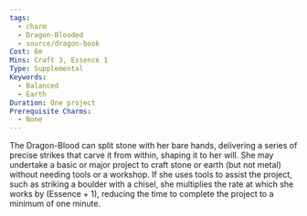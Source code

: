 ```yaml
---
tags:
  - charm
  - Dragon-Blooded
  - source/dragon-book
Cost: 6m
Mins: Craft 3, Essence 1
Type: Supplemental
Keywords:
  - Balanced
  - Earth
Duration: One project
Prerequisite Charms:
  - None
---
```

The Dragon-Blood can split stone with her bare hands, delivering a series of precise strikes that carve it from within, shaping it to her will. She may undertake a basic or major project to craft stone or earth (but not metal) without needing tools or a workshop. If she uses tools to assist the project, such as striking a boulder with a chisel, she multiplies the rate at which she works by (Essence + 1), reducing the time to complete the project to a minimum of one minute.
